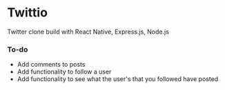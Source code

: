 # Twittio
Twitter clone build with React Native, Express.js, Node.js


<h3>To-do</h3>

<ul>
  <li>Add comments to posts</li>
  <li>Add functionality to follow a user</li>
  <li>Add functionality to see what the user's that you followed have posted</li>
</ul>
